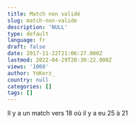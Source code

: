 ```yaml
---
title: Match non validé
slug: match-non-valide
description: 'NULL'
type: default
language: fr
draft: false
date: 2017-11-22T21:06:27.000Z
lastmod: 2022-04-29T20:30:22.000Z
views: '1060'
author: YoKerz_
country: null
categories: []
tags: []
---
```

Il y a un match vers 18 où il y a eu 25 à 21 
